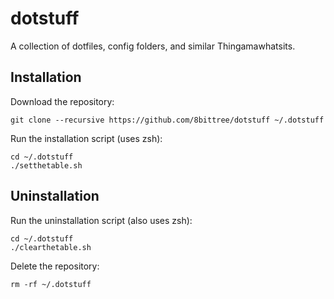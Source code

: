 dotstuff
========

A collection of dotfiles, config folders, and similar Thingamawhatsits.

Installation
------------

Download the repository:

	git clone --recursive https://github.com/8bittree/dotstuff ~/.dotstuff

Run the installation script (uses zsh):

	cd ~/.dotstuff
	./setthetable.sh

Uninstallation
--------------

Run the uninstallation script (also uses zsh):

	cd ~/.dotstuff
	./clearthetable.sh

Delete the repository:

	rm -rf ~/.dotstuff

